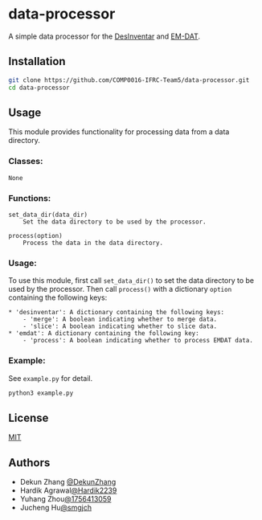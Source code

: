 # data-processor

A simple data processor for the [DesInventar](https://www.desinventar.net) and [EM-DAT](https://www.emdat.be/).

## Installation

```bash
git clone https://github.com/COMP0016-IFRC-Team5/data-processor.git
cd data-processor
```

## Usage

This module provides functionality for processing data from a data directory.

### Classes:
    None

### Functions:
    set_data_dir(data_dir)
        Set the data directory to be used by the processor.

    process(option)
        Process the data in the data directory.

### Usage:
To use this module, first call `set_data_dir()` to set the data directory to be
used by the processor. Then call `process()` with a dictionary `option`
containing the following keys:

    * 'desinventar': A dictionary containing the following keys:
        - 'merge': A boolean indicating whether to merge data.
        - 'slice': A boolean indicating whether to slice data.
    * 'emdat': A dictionary containing the following key:
        - 'process': A boolean indicating whether to process EMDAT data.

### Example:
See `example.py` for detail.

```bash
python3 example.py
```

## License

[MIT](https://choosealicense.com/licenses/mit/)

## Authors

- Dekun Zhang [@DekunZhang](https://www.github.com/DekunZhang)
- Hardik Agrawal[@Hardik2239](https://www.github.com/Hardik2239)
- Yuhang Zhou[@1756413059](https://www.github.com/1756413059)
- Jucheng Hu[@smgjch](https://www.github.com/smgjch)
